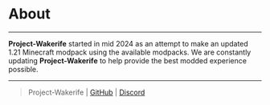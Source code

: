 # About

---

**Project-Wakerife** started in mid 2024 as an attempt to make an updated 1.21 Minecraft modpack using the available modpacks. We are constantly updating **Project-Wakerife** to help provide the best modded experience possible.

---

> Project-Wakerife | [GitHub](https://github.com/Pundah) | [Discord](https://discord.gg/M4HQTQ9g9f) 

